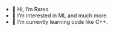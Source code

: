 - 👋 Hi, I’m Rares
- 👀 I’m interested in ML and much more.
- 🌱 I’m currently learning code like C++.
